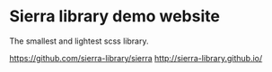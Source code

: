 

Sierra library demo website
========================================
The smallest and lightest scss library.


https://github.com/sierra-library/sierra
http://sierra-library.github.io/
